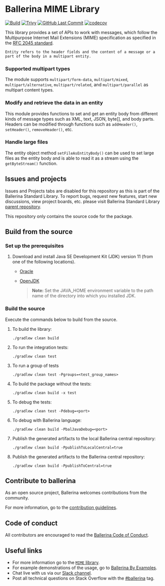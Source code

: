 Ballerina MIME Library
===================

  [![Build](https://github.com/ballerina-platform/module-ballerina-mime/actions/workflows/build-timestamped-master.yml/badge.svg)](https://github.com/ballerina-platform/module-ballerina-mime/actions/workflows/build-timestamped-master.yml)
  [![Trivy](https://github.com/ballerina-platform/module-ballerina-mime/actions/workflows/trivy-scan.yml/badge.svg)](https://github.com/ballerina-platform/module-ballerina-mime/actions/workflows/trivy-scan.yml)
  [![GitHub Last Commit](https://img.shields.io/github/last-commit/ballerina-platform/module-ballerina-mime.svg)](https://github.com/ballerina-platform/module-ballerina-mime/commits/master)
  [![codecov](https://codecov.io/gh/ballerina-platform/module-ballerina-mime/branch/master/graph/badge.svg)](https://codecov.io/gh/ballerina-platform/module-ballerina-mime)

This library provides a set of APIs to work with messages, which follow the Multipurpose Internet Mail Extensions
(MIME) specification as specified in the [RFC 2045 standard](https://www.ietf.org/rfc/rfc2045.txt).

```
Entity refers to the header fields and the content of a message or a part of the body in a multipart entity. 
```

### Supported multipart types

The module supports `multipart/form-data`, `multipart/mixed`, `multipart/alternative`, `multipart/related`, and
`multipart/parallel` as multipart content types.

### Modify and retrieve the data in an entity

This module provides functions to set and get an entity body from different kinds of message types such as XML, text,
JSON, byte[], and body parts. Headers can be modified through functions such as `addHeader()`, `setHeader()`,
`removeHeader()`, etc.

### Handle large files

The entity object method `setFileAsEntityBody()` can be used to set large files as the entity body and
is able to read it as a stream using the `getByteStream()` function.

## Issues and projects 

Issues and Projects tabs are disabled for this repository as this is part of the Ballerina Standard Library. To report bugs, request new features, start new discussions, view project boards, etc. please visit Ballerina Standard Library [parent repository](https://github.com/ballerina-platform/ballerina-standard-library). 

This repository only contains the source code for the package.

## Build from the source

### Set up the prerequisites

1. Download and install Java SE Development Kit (JDK) version 11 (from one of the following locations).

   * [Oracle](https://www.oracle.com/java/technologies/javase-jdk11-downloads.html)
   
   * [OpenJDK](https://adoptopenjdk.net/)
   
        > **Note:** Set the JAVA_HOME environment variable to the path name of the directory into which you installed JDK.
     
### Build the source

Execute the commands below to build from the source.

1. To build the library:
    ```
    ./gradlew clean build
    ```
   
2. To run the integration tests:
    ```
    ./gradlew clean test
    ```

3. To run a group of tests
    ```
    ./gradlew clean test -Pgroups=<test_group_names>
    ```

4. To build the package without the tests:
    ```
    ./gradlew clean build -x test
    ```
   
5. To debug the tests:
    ```
    ./gradlew clean test -Pdebug=<port>
    ```
   
6. To debug with Ballerina language:
    ```
    ./gradlew clean build -PbalJavaDebug=<port>
    ```

7. Publish the generated artifacts to the local Ballerina central repository:
    ```
    ./gradlew clean build -PpublishToLocalCentral=true
    ```
   
8. Publish the generated artifacts to the Ballerina central repository:
    ```
    ./gradlew clean build -PpublishToCentral=true
    ```

## Contribute to ballerina

As an open source project, Ballerina welcomes contributions from the community. 

For more information, go to the [contribution guidelines](https://github.com/ballerina-platform/ballerina-lang/blob/master/CONTRIBUTING.md).

## Code of conduct

All contributors are encouraged to read the [Ballerina Code of Conduct](https://ballerina.io/code-of-conduct).

## Useful links
* For more information go to the [`MIME` library](https://lib.ballerina.io/ballerina/mime/latest).
* For example demonstrations of the usage, go to [Ballerina By Examples](https://ballerina.io/learn/by-example/).
* Chat live with us via our [Slack channel](https://ballerina.io/community/slack/).
* Post all technical questions on Stack Overflow with the [#ballerina](https://stackoverflow.com/questions/tagged/ballerina) tag.
